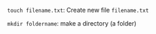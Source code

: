 ``touch filename.txt``: Create new file ``filename.txt``

``mkdir foldername``: make a directory (a folder)
